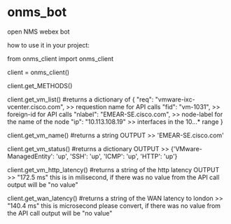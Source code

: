 # onms_bot
open NMS webex bot


how to use it in your project:

from onms_client import onms_client

client = onms_client()

client.get_METHODS()

client.get_vm_list() #returns a dictionary of {
                "req": "vmware-ixc-vcenter.cisco.com", >> requestion name for API calls
                "fid": "vm-1031", >> foreign-id for API calls
                "nlabel": "EMEAR-SE.cisco.com", >> node-label for the name of the node
                "ip": "10.113.108.19" >> interfaces in the 10.*.*.* range
                }

client.get_vm_name() #returns a string OUTPUT >> 'EMEAR-SE.cisco.com'

client.get_vm_status() #returns a dictionary OUTPUT >> {'VMware-ManagedEntity': 'up', 'SSH': 'up', 'ICMP': 'up', 'HTTP': 'up'}

client.get_vm_http_latency() #returns a string of the http latency OUTPUT >> "172.5 ms" this is in milisecond, if there was no value from the API call output will be "no value"

client.get_wan_latency() #returns a string of the WAN latency to london >> "140.4 ms" this is microsecond please convert, if there was no value from the API call output will be "no value"
